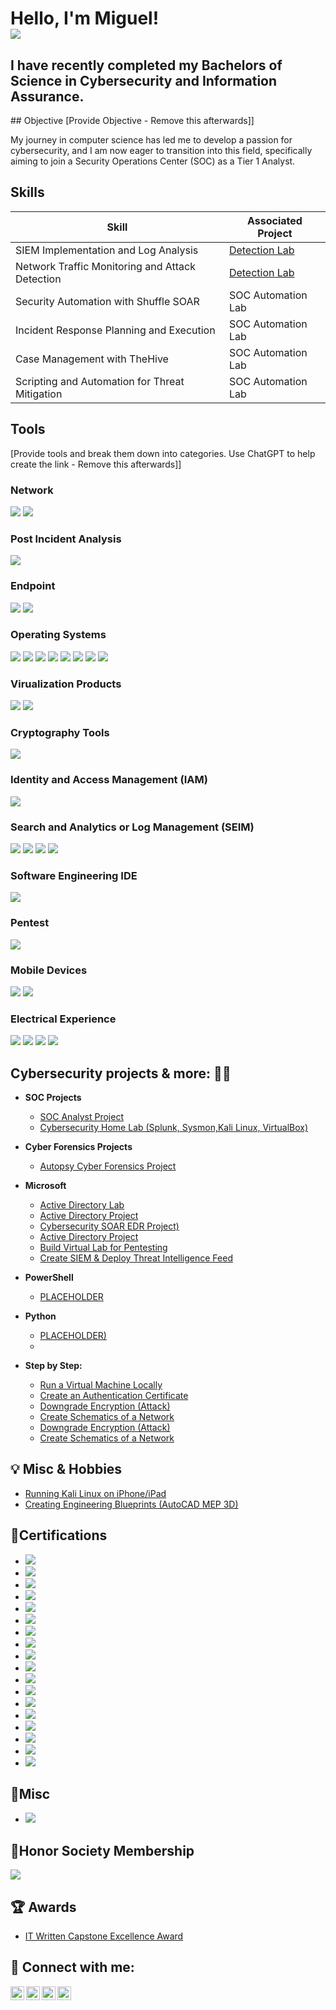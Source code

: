 <h1>Hello, I'm Miguel! <br/><a 
<a href="https://linkedin.com"><img src="https://img.shields.io/badge/-LinkedIn-0072b1?&style=for-the-badge&logo=linkedin&logoColor=white" /></a>

<h2> I have recently completed my Bachelors of Science in Cybersecurity and Information Assurance.</h2>
## Objective
[Provide Objective - Remove this afterwards]]

My journey in computer science has led me to develop a passion for cybersecurity, and I am now eager to transition into this field, specifically aiming to join a Security Operations Center (SOC) as a Tier 1 Analyst.

## Skills
| Skill                                         | Associated Project         |
|-----------------------------------------------|----------------------------|
| SIEM Implementation and Log Analysis          | <a href="https://google.com">Detection Lab</a>|
| Network Traffic Monitoring and Attack Detection | <a href="https://google.com">Detection Lab</a>|
| Security Automation with Shuffle SOAR         | SOC Automation Lab|
| Incident Response Planning and Execution      | SOC Automation Lab|
| Case Management with TheHive                  | SOC Automation Lab|
| Scripting and Automation for Threat Mitigation | SOC Automation Lab|


## Tools
[Provide tools and break them down into categories. Use ChatGPT to help create the link - Remove this afterwards]]

### Network
<div>
    <img src="https://img.shields.io/badge/-Wireshark-1679A7?&style=for-the-badge&logo=Wireshark&logoColor=white" />
<img src="https://img.shields.io/badge/-Nmap-4B275F?&style=for-the-badge&logo=Nmap&logoColor=white" />

### Post Incident Analysis
 <img src="https://img.shields.io/badge/-Autopsy_Forensic_Tool-0078D4?style=for-the-badge&logo=data:image/png;base64,iVBORw0KGgoAAAANSUhEUgAAABAAAAAQCAMAAAAoLQ9TAAAAM1BMVEUAAAD////o6OiDg4NtbW3u7u7IyMj39/fW1tb5+fnz8/NISEjR0dGsrKx8fHzm5uaVlZVvRxgJAAAACXBIWXMAAABIAAAASABGyWs+AAAAMUlEQVQYlWNgwAL6/2HlZgZGKiAuDFXR2di7duB2YsiMUw5JAoLkoApRYMDANNAAGmXBsAebjC2kAAAAASUVORK5CYII=&logoColor=white" />
<div>
  


</div>

### Endpoint
<div>
    <img src="https://img.shields.io/badge/-Microsoft_Defender_for_Endpoint-00A4EF?&style=for-the-badge&logo=Microsoft&logoColor=white" />
    <img src="https://img.shields.io/badge/-Velociraptor-4B275F?&style=for-the-badge&logo=Velociraptor&logoColor=white" />


</div>

### Operating Systems
<img src="https://img.shields.io/badge/-Microsoft_Server-0078D4?style=for-the-badge&logo=Microsoft&logoColor=white" />
<img src="https://img.shields.io/badge/-Ubuntu-E95420?style=for-the-badge&logo=Ubuntu&logoColor=white" />
<img src="https://img.shields.io/badge/-Kali_Linux-5A2D81?style=for-the-badge&logo=Kali-Linux&logoColor=white" />
<img src="https://img.shields.io/badge/-AlmaLinux-003F6C?style=for-the-badge&logo=AlmaLinux&logoColor=white" />
<img src="https://img.shields.io/badge/-Linux_Mint-87CF3F?style=for-the-badge&logo=LinuxMint&logoColor=white" />
<img src="https://img.shields.io/badge/-Windows_10-0078D6?style=for-the-badge&logo=Windows&logoColor=white" />
<img src="https://img.shields.io/badge/-Windows_11-0078D6?style=for-the-badge&logo=Windows&logoColor=white" />
<img src="https://img.shields.io/badge/-macOS_Sonoma-000000?style=for-the-badge&logo=Apple&logoColor=white" />


### Virualization Products
<img src="https://img.shields.io/badge/-Oracle_VM-F80000?style=for-the-badge&logo=Oracle&logoColor=white" />
<img src="https://img.shields.io/badge/-VMware_Workstation_17_Player-607078?style=for-the-badge&logo=VMware&logoColor=white" />

### Cryptography Tools
<img src="https://img.shields.io/badge/-OpenSSL-7D7D7D?style=for-the-badge&logo=OpenSSL&logoColor=white" />



### Identity and Access Management (IAM)
<img src="https://img.shields.io/badge/-Microsoft_Active_Directory-0078D4?style=for-the-badge&logo=Microsoft&logoColor=white" />

### Search and Analytics or Log Management (SEIM)
<img src="https://img.shields.io/badge/-Kibana-005571?style=for-the-badge&logo=Kibana&logoColor=white" />
<img src="https://img.shields.io/badge/-Elasticsearch-005571?style=for-the-badge&logo=Elasticsearch&logoColor=white" />
  <img src="https://img.shields.io/badge/-Microsoft_Sentinel-0078D4?&style=for-the-badge&logo=Microsoft&logoColor=white" />
      <img src="https://img.shields.io/badge/-Splunk-000000?&style=for-the-badge&logo=Splunk&logoColor=white" />

### Software Engineering IDE
<img src="https://img.shields.io/badge/-PyCharm-000000?style=for-the-badge&logo=JetBrains&logoColor=white" />

### Pentest
<img src="https://img.shields.io/badge/-OWASP_ZAP-7C4DFF?style=for-the-badge&logo=OWASP&logoColor=white" />


### Mobile Devices
<img src="https://img.shields.io/badge/-iPhone-000000?style=for-the-badge&logo=Apple&logoColor=white" />
<img src="https://img.shields.io/badge/-Android-3DDC84?style=for-the-badge&logo=Android&logoColor=white" />

### Electrical Experience
<img src="https://img.shields.io/badge/-Residential_120V-FFCC00?style=for-the-badge&logo=Electrical&logoColor=black" />
<img src="https://img.shields.io/badge/-Commercial_240V-FF9900?style=for-the-badge&logo=Electrical&logoColor=black" />
<img src="https://img.shields.io/badge/-Industrial_480V-FF6600?style=for-the-badge&logo=Electrical&logoColor=black" />
<img src="https://img.shields.io/badge/-12V_Low_Voltage-66CCFF?style=for-the-badge&logo=Electrical&logoColor=black" />


<h2> Cybersecurity projects & more: 👨‍💻</h2>

- <b>SOC Projects</b>
  - [SOC Analyst Project](https://github.com/CyberSecAmericas/SOC-Analyst-Project)
  -  [Cybersecurity Home Lab (Splunk, Sysmon,Kali Linux, VirtualBox)](https://)

- <b>Cyber Forensics Projects</b>
  - [Autopsy Cyber Forensics Project](https://github.com/Miguel-Manriquez-Tapia/Cyber-Forensic-Project/blob/main/README.md)


- <b>Microsoft</b>
  - [Active Directory Lab](https://github.com)
  - [Active Directory Project](https://github.com)
  - [Cybersecurity SOAR EDR Project)](https://github.com)
  - [Active Directory Project](https://github.com)
  - [Build Virtual Lab for Pentesting](https://github.com)
  - [Create SIEM & Deploy Threat Intelligence Feed](https://github.com)

- <b>PowerShell</b>
  - [PLACEHOLDER](https://github.com)

- <b>Python</b>
  - [PLACEHOLDER)](https://github.com)
  - 
- <b>Step by Step:</b>
  
  - [Run a Virtual Machine Locally](https://github.com)
  - [Create an Authentication Certificate](https://github.com)
  - [Downgrade Encryption (Attack)](https://github.com)
  - [Create Schematics of a Network](https://github.com)
  - [Downgrade Encryption (Attack)](https://github.com)
  - [Create Schematics of a Network](https://github.com)
 
<h2>💡 Misc & Hobbies</h2>

  - [Running Kali Linux on iPhone/iPad](https://www.youtube.com)
  - [Creating Engineering Blueprints (AutoCAD MEP 3D)](https://www.youtube.com)

<h2> 📃Certifications</h2>

  - <img src="https://img.shields.io/badge/-Bachelors_of_Science_Cybersecurity_and_Information_Assurance-4B9CD3?style=for-the-badge&logo=Western%20Governors%20University&logoColor=white" />
  - <img src="https://img.shields.io/badge/-CompTIA_PenTest%2B-FF6600?style=for-the-badge&logo=CompTIA&logoColor=white" />
  - <img src="https://img.shields.io/badge/-CompTIA_Cybersecurity_Analyst_CySA%2B-00A3E0?style=for-the-badge&logo=CompTIA&logoColor=white" />
  - <img src="https://img.shields.io/badge/-CompTIA_Network_Security_Professional-FF9900?style=for-the-badge&logo=CompTIA&logoColor=white" />
  - <img src="https://img.shields.io/badge/-DataQuest-1F6FEB?style=for-the-badge&logo=Dataquest&logoColor=white" />
  - <img src="https://img.shields.io/badge/NSLS_Foundations_of_Leadership_Certificate-000000?style=for-the-badge&logo=The%20National%20Society%20of%20Leadership%20and%20Success&logoColor=white" />
  - <img src="https://img.shields.io/badge/-CompTIA_Project%2B-0056A0?style=for-the-badge&logo=CompTIA&logoColor=white" />
  - <img src="https://img.shields.io/badge/-Mastercard_Cybersecurity_Job_Simulation-000000?style=for-the-badge&logo=Forage&logoColor=white" />
  - <img src="https://img.shields.io/badge/-Linux_Essentials_Certification-FF9900?style=for-the-badge&logo=Linux%20Professional%20Institute&logoColor=white" />
  - <img src="https://img.shields.io/badge/NSLS_Orientation_and_Leadership_Training_Certificate-000000?style=for-the-badge&logo=The%20National%20Society%20of%20Leadership%20and%20Success&logoColor=white" />
  - <img src="https://img.shields.io/badge/-CompTIA_Security%2B-003F6C?style=for-the-badge&logo=CompTIA&logoColor=white" />
  - <img src="https://img.shields.io/badge/-Introduction_to_SQL-FF5722?style=for-the-badge&logo=Sololearn&logoColor=white" />
  - <img src="https://img.shields.io/badge/-Secure_Infrastructure_Specialist-7D7D7D?style=for-the-badge&logo=CompTIA&logoColor=white" />
  - <img src="https://img.shields.io/badge/-CompTIA_Network%2B-0056A0?style=for-the-badge&logo=CompTIA&logoColor=white" />
  - <img src="https://img.shields.io/badge/-IT_Operations_Specialist-003F6C?style=for-the-badge&logo=CompTIA&logoColor=white" />
  - <img src="https://img.shields.io/badge/-CompTIA_A%2B-0056A0?style=for-the-badge&logo=CompTIA&logoColor=white" />
  - <img src="https://img.shields.io/badge/-ITIL_Foundation_Certificate_in_IT_Service_Management_V4-003B7D?style=for-the-badge&logo=PeopleCert&logoColor=white" />
  - <img src="https://img.shields.io/badge/-Google_IT_Support-4285F4?style=for-the-badge&logo=Google&logoColor=white" />

<h2> 📃Misc</h2>

  - <img src="https://img.shields.io/badge/-Linux_Fundamentals_TryHackMe-00A300?style=for-the-badge&logo=Linux&logoColor=white" />





  
<h2> 📃Honor Society Membership</h2>
  <img src="https://img.shields.io/badge/-Foundations_of_Leadership_Certificate-000000?style=for-the-badge&logo=The%20National%20Society%20of%20Leadership%20and%20Success&logoColor=white" />


    
<h2> 🏆 Awards</h2>

  - [IT Written Capstone Excellence Award](https://www.youtube.com)



<h2> 🤳 Connect with me:</h2>

[<img align="left" alt="JoshMadakor | YouTube" width="22px" src="https://cdn.jsdelivr.net/npm/simple-icons@v3/icons/youtube.svg" />][youtube]
[<img align="left" alt="JoshMadakor | Twitter" width="22px" src="https://cdn.jsdelivr.net/npm/simple-icons@v3/icons/twitter.svg" />][twitter]
[<img align="left" alt="JoshMadakor | LinkedIn" width="22px" src="https://cdn.jsdelivr.net/npm/simple-icons@v3/icons/linkedin.svg" />][linkedin]
[<img align="left" alt="JoshMadakor | Instagram" width="22px" src="https://cdn.jsdelivr.net/npm/simple-icons@v3/icons/instagram.svg" />][instagram]

[twitter]: https://twitter.com/
[youtube]: https://www.youtube.com/
[instagram]: https://www.instagram.com/
[linkedin]: https://linkedin.com/

